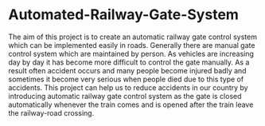 # Automated-Railway-Gate-System

The aim of this project is to create an automatic railway gate control system which can be implemented easily in roads. 
Generally there are manual gate control system which are maintained by person. As vehicles are increasing day by day it has become more difficult to control the gate manually. 
As a result often accident occurs and many people become injured badly and sometimes it become very serious when people died due to this type of accidents. 
This project can help us to reduce accidents in our country by introducing automatic railway gate control system as the gate is closed automatically whenever the train comes and is opened after the train leave the railway-road crossing.
